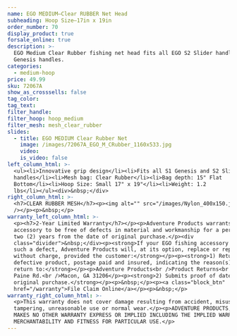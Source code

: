 ```yaml
---
name: EGO MEDIUM—Clear RUBBER Net Head
subheading: Hoop Size—17in x 19in
order_number: 70
display_product: true
forsale_online: true
description: >-
  EGO Medium Clear Rubber fishing net head fits all EGO S2 Slider handles and S1
  Genesis handles.
categories:
  - medium-hoop
price: 49.99
sku: 72067A
show_as_crosssells: false
tag_color:
tag_text:
filter_handle:
filter_hoop: hoop_medium
filter_mesh: mesh_clear_rubber
slides:
  - title: EGO MEDIUM Clear Rubber Net
    image: /images/72067A_EGO_M_CRubber_1160x533.jpg
    video:
    is_video: false
left_column_html: >-
  <ul><li>Innovative grip design</li><li>Fits all S1 Genesis and S2 Slider
  handles</li><li>Mesh bag: Clear Rubber</li><li>Bag depth: 15" Flat
  Bottom</li><li>Hoop Size: Small 17" x 19"</li><li>Weight: 1.2
  lbs</li></ul><div>&nbsp;</div>
right_column_html: >-
  <h7>CLEAR RUBBER MESH</h7><p><img alt="" src="/images/Nylon_400x150.jpg"
  /></p><p>&nbsp;</p>
warranty_left_column_html: >-
  <p><h7>2-Year Limited Warranty</h7></p><p>Adventure Products warrants your EGO
  accessory to be free of defects in material and workmanship for a period of
  two (2) years from the date of original purchase.</p><div
  class="divider">&nbsp;</div><p><strong>If your EGO fishing accessory exhibits
  such a defect, Adventure Products will, at its option, replace or repair it
  without charge, provided the customer:</strong></p><p><strong>1) Returns the
  defective product, postage paid and insured, indicating the reason(s) for the
  return to:</strong></p><p>Adventure Products<br />Product Returns<br />889 Guy
  Paine Rd.<br />Macon, GA 31206</p><p><strong>2) Submits proof of date of
  original purchase.</strong></p><p>&nbsp;</p><p><a class="block_btn"
  href="/warranty">File Claim Online</a></p><p>&nbsp;</p>
warranty_right_column_html: >-
  <p>This warranty does not cover damage resulting from accident, misuse, abuse,
  tampering, unreasonable use or normal wear.</p><p>ADVENTURE PRODUCTS, INC.
  MAKES NO OTHER WARRANTY EXPRESS OR IMPLIED INCLUDING THE IMPLIED WARRANTIES OF
  MERCHANTABILITY AND FITNESS FOR PARTICULAR USE.</p>
---
```

